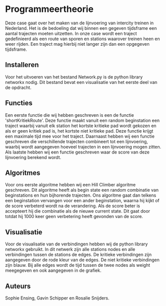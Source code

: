 # Programmeertheorie

Deze case gaat over het maken van de lijnvoering van intercity treinen in Nederland. Het is de bedoeling dat wij binnen een gegeven tijdsframe een aantal trajecten moeten uitzetten. In onze case wordt een traject gedefinieerd als een route van sporen en stations waarover treinen heen en weer rijden. Een traject mag hierbij niet langer zijn dan een opgegeven tijdsframe.

## Installeren

Voor het uitvoeren van het bestand Network.py is de python library networkx nodig. Dit bestand bevat een visualisatie van 
het eerste deel van de opdracht.

## Functies

Een eerste functie die wij hebben geschreven is een de functie 'shortKritiekRoute'. Deze functie maakt vanuit een random 
beginstation een traject waarbij vanuit elk station het kortste kritieke pad wordt gekozen en als er geen kritiek pad is, het kortste niet kritieke pad. Deze functie krijgt een maximale tijd mee voor het traject. Daarnaast hebben wij een functie geschreven die verschillende trajecten combineert tot een lijnvoering, waarbij wordt aangegeven hoeveel trajecten in een lijnvoering mogen zitten. Als laatste hebben wij een functie geschreven waar de score van deze lijnvoering berekend wordt.

## Algoritmes

Voor ons eerste algoritme hebben wij een Hill Climber algoritme geschreven. Dit algoritme heeft als begin state een random combinatie van beginstations en hun bijhorende trajecten. Ons algoritme gaat dan telkens een beginstation vervangen voor een ander beginstation, waarna hij kijkt of de score verbeterd wordt na de verandering. Als de score beter is accepteert hij die combinatie als de nieuwe current state. Dit gaat door totdat hij 1000 keer geen verbetering heeft gevonden van de score.

## Visualisatie

Voor de visualisatie van de verbindingen hebben wij de python library networkx gebruikt. In dit netwerk zijn alle stations nodes en alle verbindingen tussen de stations de edges. De kritieke verbindingen zijn aangegeven door de rode kleur van de edges. De niet kritieke verbindingen zijn blauw. Bij alle edges wordt de tijd tussen de twee nodes als weight meegegeven en ook aangegeven in de grafiek.

## Auteurs

Sophie Ensing, Gavin Schipper en Rosalie Snijders.
